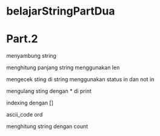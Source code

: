 # belajarStringPartDua
<h1>Part.2</h1>
<p>menyambung string</p>
<p>menghitung panjang string menggunakan len</p>
<p>mengecek sting di string menggunakan status in dan not in</p>
<p>mengulang sting dengan * di print</p>
<p>indexing dengan []</p>
<p>ascii_code ord</p>
<p>menghitung string dengan count</p>

